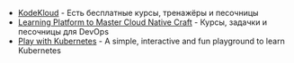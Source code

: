 - [KodeKloud](https://kodekloud.com/courses/linux-challenges/) - Есть бесплатные курсы, тренажёры и песочницы
- [Learning Platform to Master Cloud Native Craft](https://labs.iximiuz.com/) - Курсы, задачки и песочницы для DevOps 
- [Play with Kubernetes](https://labs.play-with-k8s.com/) - A simple, interactive and fun playground to learn Kubernetes
